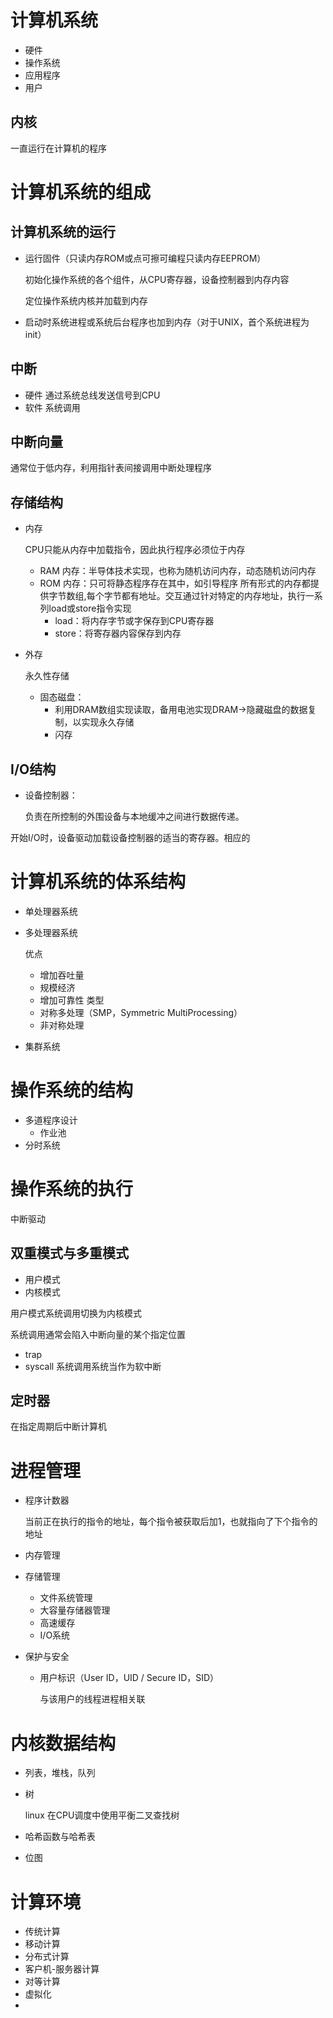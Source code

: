 # 计算机系统
- 硬件
- 操作系统
- 应用程序
- 用户
## 内核
一直运行在计算机的程序
# 计算机系统的组成
## 计算机系统的运行
- 运行固件（只读内存ROM或点可擦可编程只读内存EEPROM）
  
  初始化操作系统的各个组件，从CPU寄存器，设备控制器到内存内容
  
  定位操作系统内核并加载到内存
- 启动时系统进程或系统后台程序也加到内存（对于UNIX，首个系统进程为init）
## 中断
- 硬件 通过系统总线发送信号到CPU
- 软件 系统调用
## 中断向量
通常位于低内存，利用指针表间接调用中断处理程序
## 存储结构
- 内存

   CPU只能从内存中加载指令，因此执行程序必须位于内存
   - RAM 内存：半导体技术实现，也称为随机访问内存，动态随机访问内存
   - ROM 内存：只可将静态程序存在其中，如引导程序
所有形式的内存都提供字节数组,每个字节都有地址。交互通过针对特定的内存地址，执行一系列load或store指令实现
      - load：将内存字节或字保存到CPU寄存器
      - store：将寄存器内容保存到内存
- 外存
  
  永久性存储
   - 固态磁盘：
      - 利用DRAM数组实现读取，备用电池实现DRAM->隐藏磁盘的数据复制，以实现永久存储
      - 闪存
## I/O结构
- 设备控制器：
  
  负责在所控制的外围设备与本地缓冲之间进行数据传递。

开始I/O时，设备驱动加载设备控制器的适当的寄存器。相应的
# 计算机系统的体系结构
- 单处理器系统
- 多处理器系统
  
  优点
  - 增加吞吐量
  - 规模经济
  - 增加可靠性
  类型
  - 对称多处理（SMP，Symmetric MultiProcessing）
  - 非对称处理
- 集群系统
# 操作系统的结构
- 多道程序设计
  - 作业池
- 分时系统
# 操作系统的执行
中断驱动
## 双重模式与多重模式
- 用户模式
- 内核模式

用户模式系统调用切换为内核模式

系统调用通常会陷入中断向量的某个指定位置
- trap
- syscall
系统调用系统当作为软中断
## 定时器
在指定周期后中断计算机
# 进程管理
- 程序计数器

  当前正在执行的指令的地址，每个指令被获取后加1，也就指向了下个指令的地址
- 内存管理
- 存储管理
  - 文件系统管理
  - 大容量存储器管理
  - 高速缓存
  - I/O系统
- 保护与安全
  - 用户标识（User ID，UID / Secure ID，SID）
  
    与该用户的线程进程相关联
# 内核数据结构
- 列表，堆栈，队列
- 树
  
  linux 在CPU调度中使用平衡二叉查找树
- 哈希函数与哈希表
- 位图
# 计算环境
- 传统计算
- 移动计算
- 分布式计算
- 客户机-服务器计算
- 对等计算
- 虚拟化
- 
